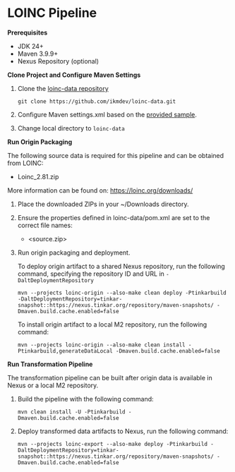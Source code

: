 # LOINC Pipeline

**Prerequisites**

* JDK 24+
* Maven 3.9.9+
* Nexus Repository (optional)

**Clone Project and Configure Maven Settings**

1. Clone the [loinc-data repository](https://github.com/ikmdev/loinc-data)

   ```
   git clone https://github.com/ikmdev/loinc-data.git
   ```

2. Configure Maven settings.xml based on the [provided sample](https://ikmdev.atlassian.net/wiki/spaces/IKDT/pages/1036648449/Centralized+Documentation+for+Maven+Settings+File+Configuration).

3. Change local directory to `loinc-data`

**Run Origin Packaging**

The following source data is required for this pipeline and can be obtained from LOINC:

* Loinc_2.81.zip

More information can be found on: https://loinc.org/downloads/

1. Place the downloaded ZIPs in your ~/Downloads directory.

2. Ensure the properties defined in loinc-data/pom.xml are set to the correct file names:
   - <source.zip>

3. Run origin packaging and deployment.

   To deploy origin artifact to a shared Nexus repository, run the following command, specifying the repository ID and URL in `-DaltDeploymentRepository`
   ```
   mvn --projects loinc-origin --also-make clean deploy -Ptinkarbuild -DaltDeploymentRepository=tinkar-snapshot::https://nexus.tinkar.org/repository/maven-snapshots/ -Dmaven.build.cache.enabled=false
   ```

   To install origin artifact to a local M2 repository, run the following command:
   ```
   mvn --projects loinc-origin --also-make clean install -Ptinkarbuild,generateDataLocal -Dmaven.build.cache.enabled=false
   ```

**Run Transformation Pipeline**

The transformation pipeline can be built after origin data is available in Nexus or a local M2 repository.

1. Build the pipeline with the following command:
   ```
   mvn clean install -U -Ptinkarbuild -Dmaven.build.cache.enabled=false
   ```

2. Deploy transformed data artifacts to Nexus, run the following command:
   ```
   mvn --projects loinc-export --also-make deploy -Ptinkarbuild -DaltDeploymentRepository=tinkar-snapshot::https://nexus.tinkar.org/repository/maven-snapshots/ -Dmaven.build.cache.enabled=false
   ```
   
